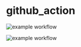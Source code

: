 # github_action
![example workflow](https://github.com/pegi-os/github_action/actions/workflows/python-unittest-main.yml/badge.svg?branch=dev)


![example workflow](https://github.com/pegi-os/github_action/actions/workflows/python-unittest.yml/badge.svg?branch=dev)
